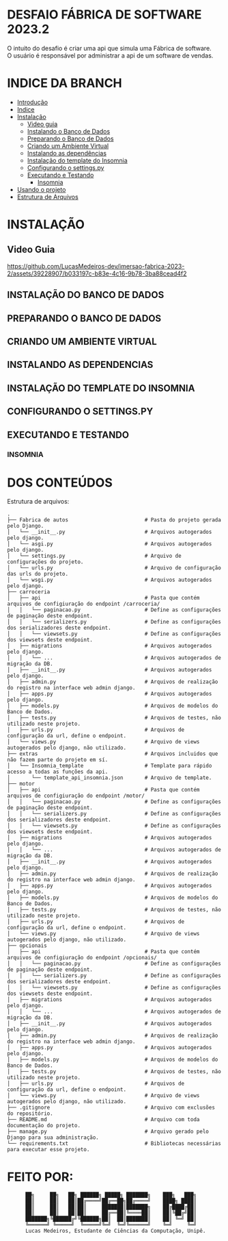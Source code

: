 # DESFAIO FÁBRICA DE SOFTWARE 2023.2 

O intuito do desafio é criar uma api que simula uma Fábrica de software.  
O usuário é responsável por administrar a api de um software de vendas.

# INDICE DA BRANCH
 * [Introdução](https://github.com/LucasMedeiros-dev/imersao-fabrica-2023-2/tree/master#desafio-f%C3%A1brica-de-software-20232)
 * [Indice](https://github.com/LucasMedeiros-dev/imersao-fabrica-2023-2/tree/master#indice-da-branch)
 * [Instalação](https://github.com/LucasMedeiros-dev/imersao-fabrica-2023-2/blob/master/README.md#instala%C3%A7%C3%A3o)
   * [Video guia](https://github.com/LucasMedeiros-dev/imersao-fabrica-2023-2/blob/master/README.md#video-guia)
   * [Instalando o Banco de Dados](https://github.com/LucasMedeiros-dev/imersao-fabrica-2023-2/blob/master/README.md#instala%C3%A7%C3%A3o-do-banco-de-dados)
   * [Preparando o Banco de Dados](https://github.com/LucasMedeiros-dev/imersao-fabrica-2023-2/blob/master/README.md#preparando-o-banco-de-dados)
   * [Criando um Ambiente Virtual](https://github.com/LucasMedeiros-dev/imersao-fabrica-2023-2/blob/master/README.md#criando-um-ambiente-virtual)
   * [Instalando as dependências](https://github.com/LucasMedeiros-dev/imersao-fabrica-2023-2/blob/master/README.md#instalando-as-dependencias)
   * [Instalação do template do Insomnia](https://github.com/LucasMedeiros-dev/imersao-fabrica-2023-2/blob/master/README.md#instala%C3%A7%C3%A3o-do-template-do-insomnia)
   * [Configurando o settings.py](https://github.com/LucasMedeiros-dev/imersao-fabrica-2023-2/blob/master/README.md#configurando-o-settingspy)
   * [Executando e Testando](https://github.com/LucasMedeiros-dev/imersao-fabrica-2023-2/blob/master/README.md#executando-e-testando)
     * [Insomnia](https://github.com/LucasMedeiros-dev/imersao-fabrica-2023-2/blob/master/README.md#insomnia) 
 * [Usando o projeto]()
 * [Estrutura de Arquivos](https://github.com/LucasMedeiros-dev/imersao-fabrica-2023-2/tree/master#dos-conte%C3%BAdos-desta-branch)  
# INSTALAÇÃO
## Video Guia


https://github.com/LucasMedeiros-dev/imersao-fabrica-2023-2/assets/39228907/b033197c-b83e-4c16-9b78-3ba88cead4f2


## INSTALAÇÃO DO BANCO DE DADOS
## PREPARANDO O BANCO DE DADOS
## CRIANDO UM AMBIENTE VIRTUAL
## INSTALANDO AS DEPENDENCIAS
## INSTALAÇÃO DO TEMPLATE DO INSOMNIA
## CONFIGURANDO O SETTINGS.PY
## EXECUTANDO E TESTANDO
### INSOMNIA

# DOS CONTEÚDOS
 Estrutura de arquivos:
```
.
├── Fabrica de autos                         # Pasta do projeto gerada pelo Django.
│   └── __init__.py                          # Arquivos autogerados pelo django.
│   └── asgi.py                              # Arquivos autogerados pelo django.
│   └── settings.py                          # Arquivo de configurações do projeto.
│   └── urls.py                              # Arquivo de configuração das urls do projeto.
│   └── wsgi.py                              # Arquivos autogerados pelo django.
├── carroceria
│   ├── api                                  # Pasta que contém arquivos de configiuração do endpoint /carroceria/
│   │   └── paginacao.py                     # Define as configurações de paginação deste endpoint.
│   │   └── serializers.py                   # Define as configurações dos serializadores deste endpoint.
│   │   └── viewsets.py                      # Define as configurações dos viewsets deste endpoint.
│   ├── migrations                           # Arquivos autogerados pelo django.
│   │   └── ...                              # Arquivos autogerados de migração da DB.
│   ├── __init__.py                          # Arquivos autogerados pelo django.
│   ├── admin.py                             # Arquivos de realização do registro na interface web admin django.
│   ├── apps.py                              # Arquivos autogerados pelo django.
│   ├── models.py                            # Arquivos de modelos do Banco de Dados.
│   ├── tests.py                             # Arquivos de testes, não utilizado neste projeto.
│   ├── urls.py                              # Arquivos de configuração da url, define o endpoint.
│   └── views.py                             # Arquivo de views autogerados pelo django, não utilizado.
├── extras                                   # Arquivos incluidos que não fazem parte do projeto em sí.
│   └── Insomnia_template                    # Template para rápido acesso a todas as funções da api.
│       └── template_api_insomnia.json       # Arquivo de template.
├── motor
│   ├── api                                  # Pasta que contém arquivos de configiuração do endpoint /motor/
│   │   └── paginacao.py                     # Define as configurações de paginação deste endpoint.
│   │   └── serializers.py                   # Define as configurações dos serializadores deste endpoint.
│   │   └── viewsets.py                      # Define as configurações dos viewsets deste endpoint.
│   ├── migrations                           # Arquivos autogerados pelo django.
│   │   └── ...                              # Arquivos autogerados de migração da DB.
│   ├── __init__.py                          # Arquivos autogerados pelo django.
│   ├── admin.py                             # Arquivos de realização do registro na interface web admin django.
│   ├── apps.py                              # Arquivos autogerados pelo django.
│   ├── models.py                            # Arquivos de modelos do Banco de Dados.
│   ├── tests.py                             # Arquivos de testes, não utilizado neste projeto.
│   ├── urls.py                              # Arquivos de configuração da url, define o endpoint.
│   └── views.py                             # Arquivo de views autogerados pelo django, não utilizado.
├── opcionais
│   ├── api                                  # Pasta que contém arquivos de configiuração do endpoint /opcionais/
│   │   └── paginacao.py                     # Define as configurações de paginação deste endpoint.
│   │   └── serializers.py                   # Define as configurações dos serializadores deste endpoint.
│   │   └── viewsets.py                      # Define as configurações dos viewsets deste endpoint.
│   ├── migrations                           # Arquivos autogerados pelo django.
│   │   └── ...                              # Arquivos autogerados de migração da DB.
│   ├── __init__.py                          # Arquivos autogerados pelo django.
│   ├── admin.py                             # Arquivos de realização do registro na interface web admin django.
│   ├── apps.py                              # Arquivos autogerados pelo django.
│   ├── models.py                            # Arquivos de modelos do Banco de Dados.
│   ├── tests.py                             # Arquivos de testes, não utilizado neste projeto.
│   ├── urls.py                              # Arquivos de configuração da url, define o endpoint.
│   └── views.py                             # Arquivo de views autogerados pelo django, não utilizado.
├── .gitignore                               # Arquivo com exclusões do repositório.
├── README.md                                # Arquivo com toda documentação do projeto.
├── manage.py                                # Arquivo gerado pelo Django para sua administração.
└── requirements.txt                         # Bibliotecas necessárias para executar esse projeto.
````
# FEITO POR:
```
      ██╗     ██╗   ██╗ ██████╗ █████╗ ███████╗    ███╗   ███╗
      ██║     ██║   ██║██╔════╝██╔══██╗██╔════╝    ████╗ ████║
      ██║     ██║   ██║██║     ███████║███████╗    ██╔████╔██║
      ██║     ██║   ██║██║     ██╔══██║╚════██║    ██║╚██╔╝██║
      ███████╗╚██████╔╝╚██████╗██║  ██║███████║    ██║ ╚═╝ ██║
      ╚══════╝ ╚═════╝  ╚═════╝╚═╝  ╚═╝╚══════╝    ╚═╝     ╚═╝
      Lucas Medeiros, Estudante de Ciências da Computação, Unipê.
 ```
